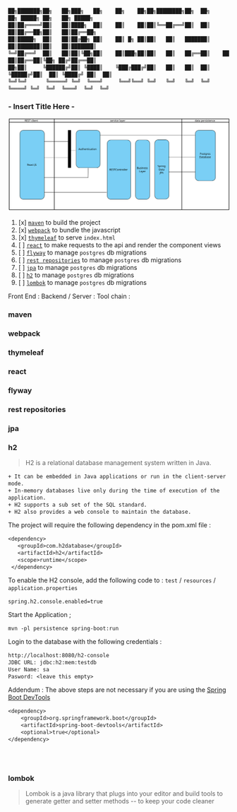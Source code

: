 ```
██╗███████╗██╗   ██╗███╗   ██╗    ██╗    ██╗██╗████████╗██╗  ██╗         ██╗ █████╗ ██╗   ██╗ █████╗ 
██║██╔════╝██║   ██║████╗  ██║    ██║    ██║██║╚══██╔══╝██║  ██║         ██║██╔══██╗██║   ██║██╔══██╗
██║█████╗  ██║   ██║██╔██╗ ██║    ██║ █╗ ██║██║   ██║   ███████║         ██║███████║██║   ██║███████║
╚═╝██╔══╝  ██║   ██║██║╚██╗██║    ██║███╗██║██║   ██║   ██╔══██║    ██   ██║██╔══██║╚██╗ ██╔╝██╔══██║
██╗██║     ╚██████╔╝██║ ╚████║    ╚███╔███╔╝██║   ██║   ██║  ██║    ╚█████╔╝██║  ██║ ╚████╔╝ ██║  ██║
╚═╝╚═╝      ╚═════╝ ╚═╝  ╚═══╝     ╚══╝╚══╝ ╚═╝   ╚═╝   ╚═╝  ╚═╝     ╚════╝ ╚═╝  ╚═╝  ╚═══╝  ╚═╝  ╚═╝
```

### - Insert Title Here -


<img src="./Acebook.svg">

01. [x] [`maven`](#maven) to build the project <br>
02. [x] [`webpack`](#webpack) to bundle the javascript <br>
03. [x] [`thymeleaf`](#thymeleaf) to serve `index.html` <br>
04. [ ] [`react`](#react) to make requests to the api and render the component views <br>
05. [ ] [`flyway`](#flyway) to manage `postgres` db migrations <br>
06. [ ] [`rest repositories`](#rest-repositories) to manage `postgres` db migrations <br>
07. [ ] [`jpa`](#jpa) to manage `postgres` db migrations <br>
08. [ ] [`h2`](#h2) to manage `postgres` db migrations <br>
10. [ ] [`lombok`](#lombok) to manage `postgres` db migrations <br>


Front End :
Backend / Server :
Tool chain :


### maven
### webpack
### thymeleaf
### react
### flyway
### rest repositories
### jpa


### h2

> H2 is a relational database management system written in Java.
```
+ It can be embedded in Java applications or run in the client-server mode.
+ In-memory databases live only during the time of execution of the application.
+ H2 supports a sub set of the SQL standard.
+ H2 also provides a web console to maintain the database.
```

The project will require the following dependency in the pom.xml file :
```
<dependency>
   <groupId>com.h2database</groupId>
   <artifactId>h2</artifactId>
   <scope>runtime</scope>
 </dependency>
```
To enable the H2 console, add the following code to :
`test` / `resources` / `application.properties`

```
spring.h2.console.enabled=true
```
Start the Application ;
```
mvn -pl persistence spring-boot:run
```

Login to the database with the following credentials :
```
http://localhost:8080/h2-console
JDBC URL: jdbc:h2:mem:testdb
User Name: sa
Pasword: <leave this empty>
```

Addendum : The above steps are not necessary if you are using the [Spring Boot DevTools](https://docs.spring.io/spring-boot/docs/current/reference/html/using-boot-devtools.html "Spring Boot DevTools")
```
<dependency>
    <groupId>org.springframework.boot</groupId>
    <artifactId>spring-boot-devtools</artifactId>
    <optional>true</optional>
</dependency>
```
<br>
<br>

### lombok

> Lombok is a java library that plugs into your editor and build tools
> to generate getter and setter methods -- to keep your code cleaner